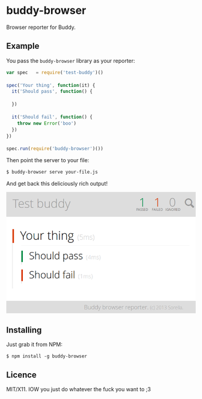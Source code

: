 # buddy-browser

Browser reporter for Buddy.

## Example

You pass the `buddy-browser` library as your reporter:

```js
var spec   = require('test-buddy')()

spec('Your thing', function(it) {
  it('Should pass', function() {

  })

  it('Should fail', function() {
    throw new Error('boo')
  })
})

spec.run(require('buddy-browser')())
```

Then point the server to your file:

```bash
$ buddy-browser serve your-file.js
```

And get back this deliciously rich output!

![The output of Buddy-browser](example.png)


## Installing

Just grab it from NPM:

    $ npm install -g buddy-browser
    
## Licence

MIT/X11. IOW you just do whatever the fuck you want to ;3
